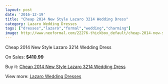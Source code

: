 ```yaml
---
layout: post
date: '2016-12-19'
title: "Cheap 2014 New Style Lazaro 3214 Wedding Dress"
category: Lazaro Wedding Dresses
tags: ["dresses","lazaro","formal","wedding","charming"]
image: http://www.neoformal.com/22276-thickbox_default/cheap-2014-new-style-lazaro-3214-wedding-dress.jpg
---
```

Cheap 2014 New Style Lazaro 3214 Wedding Dress

On Sales: **$410.99**
<a href="https://www.neoformal.com/en/lazaro-wedding-dresses-2014/7361-cheap-2014-new-style-lazaro-3214-wedding-dress.html"><amp-img layout="responsive" width="600" height="600" src="//www.neoformal.com/22276-thickbox_default/cheap-2014-new-style-lazaro-3214-wedding-dress.jpg" alt="Cheap 2014 New Style Lazaro 3214 Wedding Dress 0" /></a>
<a href="https://www.neoformal.com/en/lazaro-wedding-dresses-2014/7361-cheap-2014-new-style-lazaro-3214-wedding-dress.html"><amp-img layout="responsive" width="600" height="600" src="//www.neoformal.com/22277-thickbox_default/cheap-2014-new-style-lazaro-3214-wedding-dress.jpg" alt="Cheap 2014 New Style Lazaro 3214 Wedding Dress 1" /></a>

Buy it: [Cheap 2014 New Style Lazaro 3214 Wedding Dress](https://www.neoformal.com/en/lazaro-wedding-dresses-2014/7361-cheap-2014-new-style-lazaro-3214-wedding-dress.html "Cheap 2014 New Style Lazaro 3214 Wedding Dress")

View more: [Lazaro Wedding Dresses](https://www.neoformal.com/en/118-lazaro-wedding-dresses-2014 "Lazaro Wedding Dresses")